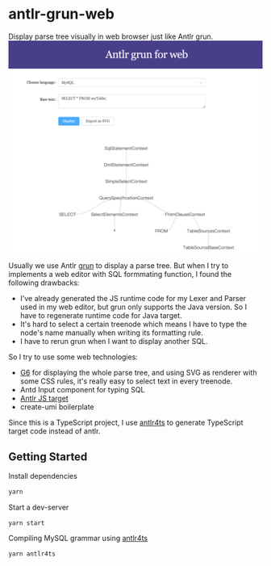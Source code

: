 # antlr-grun-web
Display parse tree visually in web browser just like Antlr grun.
![](./screenshot/screenshot.png)

Usually we use Antlr [grun](https://github.com/antlr/antlr4/blob/master/doc/getting-started.md) to display a parse tree. But when I try to implements a web editor with SQL formmating function, I found the following drawbacks:
* I've already generated the JS runtime code for my Lexer and Parser used in my web editor, but grun only supports the Java version. So I have to regenerate runtime code for Java target.
* It's hard to select a certain treenode which means I have to type the node's name manually when writing its formatting rule.
* I have to rerun grun when I want to display another SQL.

So I try to use some web technologies:
* [G6](https://www.npmjs.com/package/@antv/g6) for displaying the whole parse tree, and using SVG as renderer with some CSS rules, it's really easy to select text in every treenode.
* Antd Input component for typing SQL
* [Antlr JS target](https://github.com/antlr/antlr4/blob/master/doc/javascript-target.md)
* create-umi boilerplate

Since this is a TypeScript project, I use [antlr4ts](https://github.com/tunnelvisionlabs/antlr4ts) to generate TypeScript target code instead of antlr.

## Getting Started

Install dependencies
```bash
yarn
```

Start a dev-server
```
yarn start
```

Compiling MySQL grammar using [antlr4ts](https://github.com/tunnelvisionlabs/antlr4ts)
```
yarn antlr4ts
```